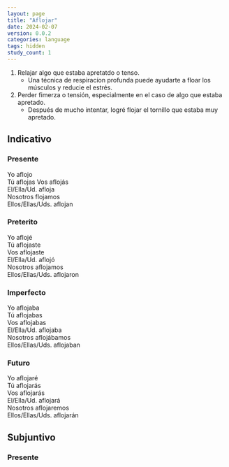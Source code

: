```yaml
---
layout: page
title: "Aflojar"
date: 2024-02-07
version: 0.0.2
categories: language
tags: hidden
study_count: 1
---
```


1. Relajar algo que estaba apretatdo o tenso.
   - Una técnica de respiracíon profunda puede ayudarte a floar los músculos y reducie el estrés.
2. Perder fimerza o tensión, especialmente en el caso de algo que estaba apretado.
   - Después de mucho intentar, logré flojar el tornillo que estaba muy apretado.

## Indicativo

### Presente

Yo aflojo  
Tú aflojas
Vos aflojás  
El/Ella/Ud. afloja  
Nosotros flojamos  
Ellos/Ellas/Uds. aflojan

### Preterito

Yo aflojé  
Tú aflojaste  
Vos aflojaste  
El/Ella/Ud. aflojó  
Nosotros aflojamos  
Ellos/Ellas/Uds. aflojaron

### Imperfecto

Yo aflojaba  
Tú aflojabas  
Vos aflojabas  
El/Ella/Ud. aflojaba  
Nosotros aflojábamos  
Ellos/Ellas/Uds. aflojaban

### Futuro

Yo aflojaré  
Tú aflojarás  
Vos aflojarás  
El/Ella/Ud. aflojará  
Nosotros aflojaremos  
Ellos/Ellas/Uds. aflojarán

## Subjuntivo

### Presente
